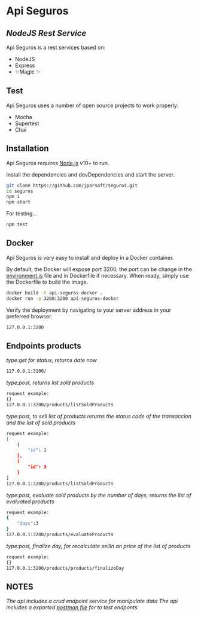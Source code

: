 # Api Seguros
## _NodeJS Rest Service_

Api Seguros is a rest services based on:
- NodeJS
- Express
- ✨Magic ✨

## Test

Api Seguros uses a number of open source projects to work properly:

- Mocha
- Supertest
- Chai


## Installation

Api Seguros requires [Node.js](https://nodejs.org/) v10+ to run.

Install the dependencies and devDependencies and start the server.

```sh
git clone https://github.com/jparsoft/seguros.git
cd seguros
npm i
npm start
```

For testing...

```sh
npm test
```
## Docker

Api Seguros is very easy to install and deploy in a Docker container.

By default, the Docker will expose port 3200, the port can be change in the [environment.js](https://github.com/jparsoft/seguros/blob/main/environment.js) file and in
Dockerfile if necessary. When ready, simply use the Dockerfile to
build the image.


```sh
docker build -t api-seguros-docker .  
docker run -p 3200:3200 api-seguros-docker
```
Verify the deployment by navigating to your server address in
your preferred browser.

```sh
127.0.0.1:3200
```

## Endpoints products

_type:get for status, returns date now_
```sh
127.0.0.1:3200/
```
_type:post, returns list sold products_
```sh
request example:
{}
127.0.0.1:3200/products/listSoldProducts
```
_type:post, to sell list of products returns the status code of the transaccion and the list of sold products_
```sh
request example:
[
    {
        "id": 1
    },
    {
        "id": 3
    }
]
127.0.0.1:3200/products/listSoldProducts
```
_type:post, evaluate sold products by the number of days, returns the list of evaluated products_
```sh
request example:
{
    "days":3
}
127.0.0.1:3200/products/evaluateProducts
```

_type:post, finalize day, for recalculate sellIn an price of the list of products_
```sh
request example:
{}
127.0.0.1:3200/products/products/finalizeDay
```
## NOTES
_The api includes a crud endpoint service for manipulate data_
_The api includes a exported [postman file](https://github.com/jparsoft/seguros/blob/main/postman%20exported%20file/Api-seguros.postman_collection.json) for to test endponts_
